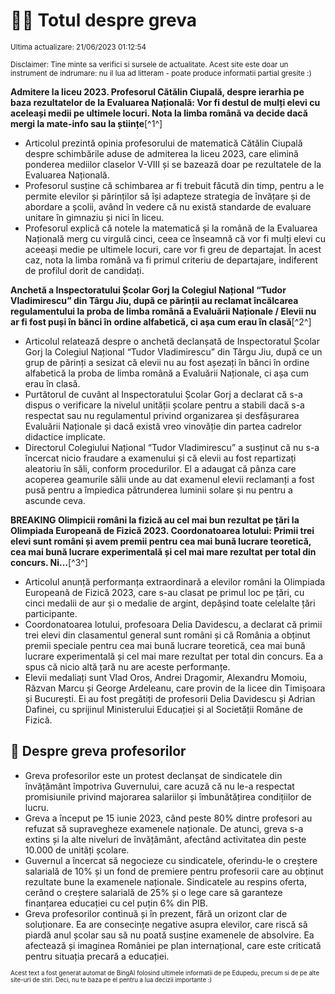 # 👩‍🏫 Totul despre greva
<sub>Ultima actualizare: 21/06/2023 01:12:54</sub>

<sub>Disclaimer: Tine minte sa verifici si sursele de actualitate. Acest site este doar un instrument de indrumare: nu il lua ad litteram - poate produce informatii partial gresite :)</sub>

**Admitere la liceu 2023. Profesorul Cătălin Ciupală, despre ierarhia pe baza rezultatelor de la Evaluarea Națională: Vor fi destul de mulți elevi cu aceleași medii pe ultimele locuri. Nota la limba română va decide dacă mergi la mate-info sau la științe**[^1^]

- Articolul prezintă opinia profesorului de matematică Cătălin Ciupală despre schimbările aduse de admiterea la liceu 2023, care elimină ponderea mediilor claselor V-VIII și se bazează doar pe rezultatele de la Evaluarea Națională.
- Profesorul susține că schimbarea ar fi trebuit făcută din timp, pentru a le permite elevilor și părinților să își adapteze strategia de învățare și de abordare a școlii, având în vedere că nu există standarde de evaluare unitare în gimnaziu și nici în liceu.
- Profesorul explică că notele la matematică și la română de la Evaluarea Națională merg cu virgulă cinci, ceea ce înseamnă că vor fi mulți elevi cu aceeași medie pe ultimele locuri, care vor fi greu de departajat. În acest caz, nota la limba română va fi primul criteriu de departajare, indiferent de profilul dorit de candidați.

**Anchetă a Inspectoratului Școlar Gorj la Colegiul Național “Tudor Vladimirescu” din Târgu Jiu, după ce părinții au reclamat încălcarea regulamentului la proba de limba română a Evaluării Naționale / Elevii nu ar fi fost puși în bănci în ordine alfabetică, ci așa cum erau în clasă**[^2^]

- Articolul relatează despre o anchetă declanșată de Inspectoratul Școlar Gorj la Colegiul Național “Tudor Vladimirescu” din Târgu Jiu, după ce un grup de părinți a sesizat că elevii nu au fost așezați în bănci în ordine alfabetică la proba de limba română a Evaluării Naționale, ci așa cum erau în clasă.
- Purtătorul de cuvânt al Inspectoratului Școlar Gorj a declarat că s-a dispus o verificare la nivelul unității școlare pentru a stabili dacă s-a respectat sau nu regulamentul privind organizarea și desfășurarea Evaluării Naționale și dacă există vreo vinovăție din partea cadrelor didactice implicate.
- Directorul Colegiului Național “Tudor Vladimirescu” a susținut că nu s-a încercat nicio fraudare a examenului și că elevii au fost repartizați aleatoriu în săli, conform procedurilor. El a adaugat că pânza care acoperea geamurile sălii unde au dat examenul elevii reclamanți a fost pusă pentru a împiedica pătrunderea luminii solare și nu pentru a ascunde ceva.

**BREAKING Olimpicii români la fizică au cel mai bun rezultat pe țări la Olimpiada Europeană de Fizică 2023. Coordonatoarea lotului: Primii trei elevi sunt români și avem premii pentru cea mai bună lucrare teoretică, cea mai bună lucrare experimentală și cel mai mare rezultat per total din concurs. Ni...**[^3^]

- Articolul anunță performanța extraordinară a elevilor români la Olimpiada Europeană de Fizică 2023, care s-au clasat pe primul loc pe țări, cu cinci medalii de aur și o medalie de argint, depășind toate celelalte țări participante.
- Coordonatoarea lotului, profesoara Delia Davidescu, a declarat că primii trei elevi din clasamentul general sunt români și că România a obținut premii speciale pentru cea mai bună lucrare teoretică, cea mai bună lucrare experimentală și cel mai mare rezultat per total din concurs. Ea a spus că nicio altă țară nu are aceste performanțe.
- Elevii medaliați sunt Vlad Oros, Andrei Dragomir, Alexandru Momoiu, Răzvan Marcu și George Ardeleanu, care provin de la licee din Timișoara și București. Ei au fost pregătiți de profesorii Delia Davidescu și Adrian Dafinei, cu sprijinul Ministerului Educației și al Societății Române de Fizică.

## 🏫 Despre greva profesorilor

- Greva profesorilor este un protest declanșat de sindicatele din învățământ împotriva Guvernului, care acuză că nu le-a respectat promisiunile privind majorarea salariilor și îmbunătățirea condițiilor de lucru.
- Greva a început pe 15 iunie 2023, când peste 80% dintre profesori au refuzat să supravegheze examenele naționale. De atunci, greva s-a extins și la alte niveluri de învățământ, afectând activitatea din peste 10.000 de unități școlare.
- Guvernul a încercat să negocieze cu sindicatele, oferindu-le o creștere salarială de 10% și un fond de premiere pentru profesorii care au obținut rezultate bune la examenele naționale. Sindicatele au respins oferta, cerând o creștere salarială de 25% și o lege care să garanteze finanțarea educației cu cel puțin 6% din PIB.
- Greva profesorilor continuă și în prezent, fără un orizont clar de soluționare. Ea are consecințe negative asupra elevilor, care riscă să piardă anul școlar sau să nu poată susține examenele de absolvire. Ea afectează și imaginea României pe plan internațional, care este criticată pentru situația precară a educației.


<sub><sub>Acest text a fost generat automat de BingAI folosind ultimele informatii de pe Edupedu, precum si de pe alte site-uri de stiri. Deci, nu te baza pe el pentru a lua decizii importante :)</sub></sub>